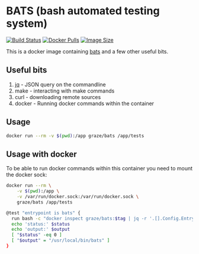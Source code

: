 # BATS (bash automated testing system)

[![Build Status](https://img.shields.io/travis/graze/docker-bats/master.svg)](https://travis-ci.org/graze/docker-bats)
[![Docker Pulls](https://img.shields.io/docker/pulls/graze/bats.svg)](https://hub.docker.com/r/graze/bats/)
[![Image Size](https://images.microbadger.com/badges/image/graze/bats.svg)](https://microbadger.com/images/graze/bats)

This is a docker image containing [bats](https://github.com/sstephenson/bats) and a few other useful bits.

## Useful bits

1. [jq](https://stedolan.github.io/jq/) - JSON query on the commandline
1. make - interacting with make commands
1. curl - downloading remote sources
1. docker - Running docker commands within the container

## Usage

```bash
docker run --rm -v $(pwd):/app graze/bats /app/tests
```

## Usage with docker

To be able to run docker commands within this container you need to mount the docker sock:

```bash
docker run --rm \
    -v $(pwd):/app \
    -v /var/run/docker.sock:/var/run/docker.sock \
    graze/bats /app/tests
```

```sh
@test "entrypoint is bats" {
  run bash -c "docker inspect graze/bats:$tag | jq -r '.[].Config.Entrypoint[]'"
  echo 'status:' $status
  echo 'output:' $output
  [ "$status" -eq 0 ]
  [ "$output" = "/usr/local/bin/bats" ]
}
```

